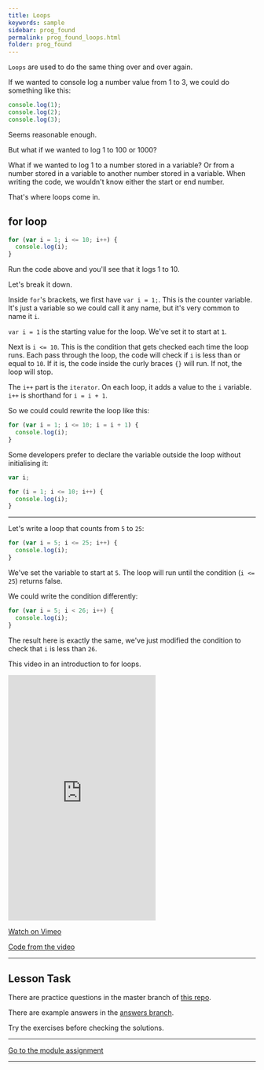 ```yaml
---
title: Loops
keywords: sample
sidebar: prog_found
permalink: prog_found_loops.html
folder: prog_found
---
```


`Loops` are used to do the same thing over and over again.

If we wanted to console log a number value from 1 to 3, we could do something like this:

```js
console.log(1);
console.log(2);
console.log(3);
```

Seems reasonable enough.

But what if we wanted to log 1 to 100 or 1000?

What if we wanted to log 1 to a number stored in a variable? Or from a number stored in a variable to another number stored in a variable. When writing the code, we wouldn't know either the start or end number.

That's where loops come in.

<a id="for-loop"></a>

## for loop

```js
for (var i = 1; i <= 10; i++) {
  console.log(i);
}
```

Run the code above and you'll see that it logs 1 to 10.

Let's break it down.

Inside `for`'s brackets, we first have `var i = 1;`. This is the counter variable. It's just a variable so we could call it any name, but it's very common to name it `i`.

<!-- ```js
for(var i = 1; i <= 10; i++) {
    console.log(i);
}
``` -->

`var i = 1` is the starting value for the loop. We've set it to start at `1`.

Next is `i <= 10`. This is the condition that gets checked each time the loop runs. Each pass through the loop, the code will check if `i` is less than or equal to `10`. If it is, the code inside the curly braces `{}` will run. If not, the loop will stop.

The `i++` part is the `iterator`. On each loop, it adds a value to the `i` variable. `i++` is shorthand for `i = i + 1`.

So we could could rewrite the loop like this:

```js
for (var i = 1; i <= 10; i = i + 1) {
  console.log(i);
}
```

Some developers prefer to declare the variable outside the loop without initialising it:

```js
var i;

for (i = 1; i <= 10; i++) {
  console.log(i);
}
```

---

Let's write a loop that counts from `5` to `25`:

```js
for (var i = 5; i <= 25; i++) {
  console.log(i);
}
```

We've set the variable to start at `5`. The loop will run until the condition (`i <= 25`) returns false.

We could write the condition differently:

```js
for (var i = 5; i < 26; i++) {
  console.log(i);
}
```

The result here is exactly the same, we've just modified the condition to check that `i` is less than `26`.

This video in an introduction to for loops.

<iframe src="https://player.vimeo.com/video/490475154"  height="500" frameborder="0" allow="autoplay; fullscreen" allowfullscreen></iframe>

<a href="https://vimeo.com/490475154/23fd9e35a7" target="_blank">Watch on Vimeo</a>

<a href="https://github.com/NoroffFEU/for-loop/blob/master/script.js" target="_blank">Code from the video</a>

---

## Lesson Task

There are practice questions in the master branch of <a href="https://github.com/NoroffFEU/lesson-task-pf-module1-lesson4" target="_blank">this repo</a>.

There are example answers in the <a href="https://github.com/NoroffFEU/lesson-task-pf-module1-lesson4/tree/answers" target="_blank">answers branch</a>.

Try the exercises before checking the solutions.

---

[Go to the module assignment](ma)

---
